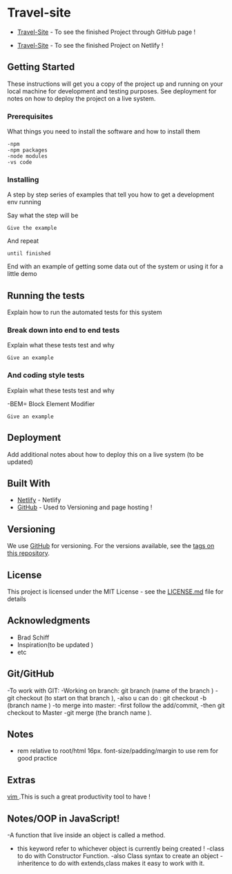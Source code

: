 # Travel-site

- [Travel-Site](https://mahmud1rahman.github.io/travel-site/) - To see the finished Project through GitHub page !

- [Travel-Site](https://rana-site-project.netlify.com/) - To see the finished Project on Netlify !

## Getting Started

These instructions will get you a copy of the project up and running on your local machine for development and testing purposes. See deployment for notes on how to deploy the project on a live system.

### Prerequisites

What things you need to install the software and how to install them

```
-npm
-npm packages
-node modules
-vs code

```

### Installing

A step by step series of examples that tell you how to get a development env running

Say what the step will be

```
Give the example
```

And repeat

```
until finished
```

End with an example of getting some data out of the system or using it for a little demo

## Running the tests

Explain how to run the automated tests for this system

### Break down into end to end tests

Explain what these tests test and why

```
Give an example
```

### And coding style tests

Explain what these tests test and why

-BEM= Block Element Modifier

```
Give an example
```

## Deployment

Add additional notes about how to deploy this on a live system (to be updated)

## Built With

- [Netlify](https://app.netlify.com/) - Netlify
- [GitHub](https://github.com/) - Used to Versioning and page hosting !

## Versioning

We use [GitHub](http://github.com/) for versioning. For the versions available, see the [tags on this repository](https://github.com/your/project/tags).

## License

This project is licensed under the MIT License - see the [LICENSE.md](LICENSE.md) file for details

## Acknowledgments

- Brad Schiff
- Inspiration(to be updated )
- etc

## Git/GitHub

-To work with GIT:
-Working on branch: git branch (name of the branch )
-git checkout (to start on that branch ),
-also u can do : git checkout -b (branch name )
-to merge into master:
-first follow the add/commit,
-then git checkout to Master
-git merge (the branch name ).

## Notes

- rem relative to root/html 16px. font-size/padding/margin to use rem for good practice

## Extras

[vim ](https://www.vim.org/).This is such a great productivity tool to have !

## Notes/OOP in JavaScript!

-A function that live inside an object is called a method.

- this keyword refer to whichever object is currently being created !
  -class to do with Constructor Function.
  -also Class syntax to create an object
  -inheritence to do with extends,class makes it easy to work with it.
